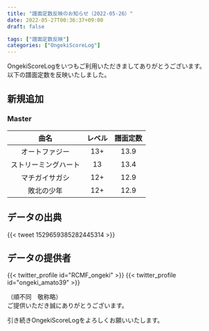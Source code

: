 ```yaml
---
title: "譜面定数反映のお知らせ（2022-05-26）"
date: 2022-05-27T00:36:37+09:00
draft: false

tags: ["譜面定数反映"]
categories: ["OngekiScoreLog"]
---
```


OngekiScoreLogをいつもご利用いただきましてありがとうございます。  
以下の譜面定数を反映いたしました。

<!--more-->

## 新規追加

### Master

| 曲名 | レベル | 譜面定数 |
|:-:|:-:|:-:|
| オートファジー | 13+ | 13.9 |
| ストリーミングハート | 13 | 13.4 |
| マチガイサガシ | 12+ | 12.9 |
| 敗北の少年 | 12+ | 12.9 |

<!-- ### Expert

| 曲名 | レベル | 譜面定数 |
|:-:|:-:|:-:| -->

## データの出典

{{< tweet 1529659385282445314 >}}

## データの提供者

{{< twitter_profile id="RCMF_ongeki" >}}
{{< twitter_profile id="ongeki_amato39" >}}

（順不同　敬称略）  
ご提供いただき誠にありがとうございます。

引き続きOngekiScoreLogをよろしくお願いいたします。
